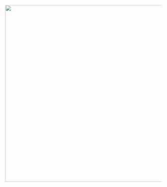 <div id="header" align="center">
    <img src="https://media.giphy.com/media/irVmlMu1zlgyBYGyxO/giphy.gif" width="568">
</div>

